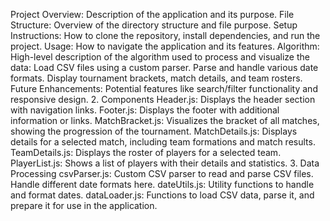 Project Overview: Description of the application and its purpose.
File Structure: Overview of the directory structure and file purpose.
Setup Instructions: How to clone the repository, install dependencies, and run the project.
Usage: How to navigate the application and its features.
Algorithm: High-level description of the algorithm used to process and visualize the data:
Load CSV files using a custom parser.
Parse and handle various date formats.
Display tournament brackets, match details, and team rosters.
Future Enhancements: Potential features like search/filter functionality and responsive design.
2. Components
Header.js: Displays the header section with navigation links.
Footer.js: Displays the footer with additional information or links.
MatchBracket.js: Visualizes the bracket of all matches, showing the progression of the tournament.
MatchDetails.js: Displays details for a selected match, including team formations and match results.
TeamDetails.js: Displays the roster of players for a selected team.
PlayerList.js: Shows a list of players with their details and statistics.
3. Data Processing
csvParser.js: Custom CSV parser to read and parse CSV files. Handle different date formats here.
dateUtils.js: Utility functions to handle and format dates.
dataLoader.js: Functions to load CSV data, parse it, and prepare it for use in the application.